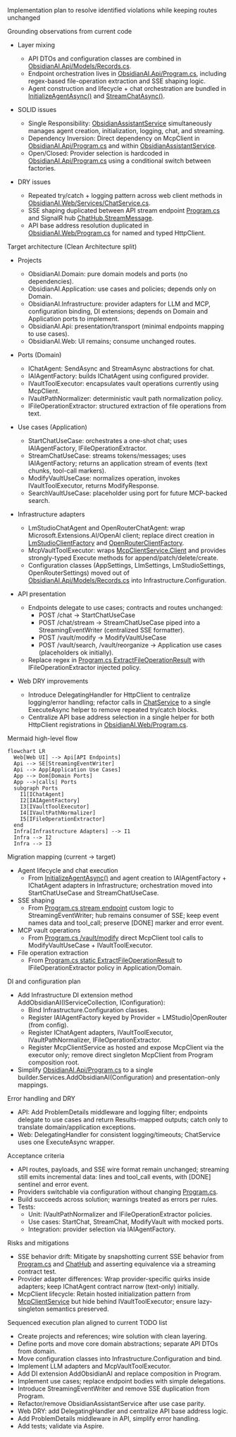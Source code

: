 Implementation plan to resolve identified violations while keeping routes unchanged

Grounding observations from current code
- Layer mixing
  - API DTOs and configuration classes are combined in [ObsidianAI.Api/Models/Records.cs](ObsidianAI.Api/Models/Records.cs).
  - Endpoint orchestration lives in [ObsidianAI.Api/Program.cs](ObsidianAI.Api/Program.cs:101), including regex-based file-operation extraction and SSE shaping logic.
  - Agent construction and lifecycle + chat orchestration are bundled in [InitializeAgentAsync()](ObsidianAI.Api/Services/ObsidianAssistantService.cs:63) and [StreamChatAsync()](ObsidianAI.Api/Services/ObsidianAssistantService.cs:114).

- SOLID issues
  - Single Responsibility: [ObsidianAssistantService](ObsidianAI.Api/Services/ObsidianAssistantService.cs) simultaneously manages agent creation, initialization, logging, chat, and streaming.
  - Dependency Inversion: Direct dependency on McpClient in [ObsidianAI.Api/Program.cs](ObsidianAI.Api/Program.cs:223) and within [ObsidianAssistantService](ObsidianAI.Api/Services/ObsidianAssistantService.cs:21).
  - Open/Closed: Provider selection is hardcoded in [ObsidianAI.Api/Program.cs](ObsidianAI.Api/Program.cs:18) using a conditional switch between factories.

- DRY issues
  - Repeated try/catch + logging pattern across web client methods in [ObsidianAI.Web/Services/ChatService.cs](ObsidianAI.Web/Services/ChatService.cs).
  - SSE shaping duplicated between API stream endpoint [Program.cs](ObsidianAI.Api/Program.cs:154) and SignalR hub [ChatHub.StreamMessage](ObsidianAI.Web/Hubs/ChatHub.cs:24).
  - API base address resolution duplicated in [ObsidianAI.Web/Program.cs](ObsidianAI.Web/Program.cs:16) for named and typed HttpClient.

Target architecture (Clean Architecture split)
- Projects
  - ObsidianAI.Domain: pure domain models and ports (no dependencies).
  - ObsidianAI.Application: use cases and policies; depends only on Domain.
  - ObsidianAI.Infrastructure: provider adapters for LLM and MCP, configuration binding, DI extensions; depends on Domain and Application ports to implement.
  - ObsidianAI.Api: presentation/transport (minimal endpoints mapping to use cases).
  - ObsidianAI.Web: UI remains; consume unchanged routes.

- Ports (Domain)
  - IChatAgent: SendAsync and StreamAsync abstractions for chat.
  - IAIAgentFactory: builds IChatAgent using configured provider.
  - IVaultToolExecutor: encapsulates vault operations currently using McpClient.
  - IVaultPathNormalizer: deterministic vault path normalization policy.
  - IFileOperationExtractor: structured extraction of file operations from text.

- Use cases (Application)
  - StartChatUseCase: orchestrates a one-shot chat; uses IAIAgentFactory, IFileOperationExtractor.
  - StreamChatUseCase: streams tokens/messages; uses IAIAgentFactory; returns an application stream of events (text chunks, tool-call markers).
  - ModifyVaultUseCase: normalizes operation, invokes IVaultToolExecutor, returns ModifyResponse.
  - SearchVaultUseCase: placeholder using port for future MCP-backed search.

- Infrastructure adapters
  - LmStudioChatAgent and OpenRouterChatAgent: wrap Microsoft.Extensions.AI/OpenAI client; replace direct creation in [LmStudioClientFactory](ObsidianAI.Api/Services/LmStudioClientFactory.cs) and [OpenRouterClientFactory](ObsidianAI.Api/Services/OpenRouterClientFactory.cs).
  - McpVaultToolExecutor: wraps [McpClientService.Client](ObsidianAI.Api/Services/McpClientService.cs) and provides strongly-typed Execute methods for append/patch/delete/create.
  - Configuration classes (AppSettings, LlmSettings, LmStudioSettings, OpenRouterSettings) moved out of [ObsidianAI.Api/Models/Records.cs](ObsidianAI.Api/Models/Records.cs) into Infrastructure.Configuration.

- API presentation
  - Endpoints delegate to use cases; contracts and routes unchanged:
    - POST /chat -> StartChatUseCase
    - POST /chat/stream -> StreamChatUseCase piped into a StreamingEventWriter (centralized SSE formatter).
    - POST /vault/modify -> ModifyVaultUseCase
    - POST /vault/search, /vault/reorganize -> Application use cases (placeholders ok initially).
  - Replace regex in [Program.cs ExtractFileOperationResult](ObsidianAI.Api/Program.cs:116) with IFileOperationExtractor injected policy.

- Web DRY improvements
  - Introduce DelegatingHandler for HttpClient to centralize logging/error handling; refactor calls in [ChatService](ObsidianAI.Web/Services/ChatService.cs) to a single ExecuteAsync helper to remove repeated try/catch blocks.
  - Centralize API base address selection in a single helper for both HttpClient registrations in [ObsidianAI.Web/Program.cs](ObsidianAI.Web/Program.cs:16).

Mermaid high-level flow
```mermaid
flowchart LR
  Web[Web UI] --> Api[API Endpoints]
  Api --> SE[StreamingEventWriter]
  Api --> App[Application Use Cases]
  App --> Dom[Domain Ports]
  App -->|calls| Ports
  subgraph Ports
    I1[IChatAgent]
    I2[IAIAgentFactory]
    I3[IVaultToolExecutor]
    I4[IVaultPathNormalizer]
    I5[IFileOperationExtractor]
  end
  Infra[Infrastructure Adapters] --> I1
  Infra --> I2
  Infra --> I3
```

Migration mapping (current -> target)
- Agent lifecycle and chat execution
  - From [InitializeAgentAsync()](ObsidianAI.Api/Services/ObsidianAssistantService.cs:63) and agent creation to IAIAgentFactory + IChatAgent adapters in Infrastructure; orchestration moved into StartChatUseCase and StreamChatUseCase.
- SSE shaping
  - From [Program.cs stream endpoint](ObsidianAI.Api/Program.cs:154) custom logic to StreamingEventWriter; hub remains consumer of SSE; keep event names data and tool_call; preserve [DONE] marker and error event.
- MCP vault operations
  - From [Program.cs /vault/modify](ObsidianAI.Api/Program.cs:223) direct McpClient tool calls to ModifyVaultUseCase + IVaultToolExecutor.
- File operation extraction
  - From [Program.cs static ExtractFileOperationResult](ObsidianAI.Api/Program.cs:116) to IFileOperationExtractor policy in Application/Domain.

DI and configuration plan
- Add Infrastructure DI extension method AddObsidianAI(IServiceCollection, IConfiguration):
  - Bind Infrastructure.Configuration classes.
  - Register IAIAgentFactory keyed by Provider = LMStudio|OpenRouter (from config).
  - Register IChatAgent adapters, IVaultToolExecutor, IVaultPathNormalizer, IFileOperationExtractor.
  - Register McpClientService as hosted and expose McpClient via the executor only; remove direct singleton McpClient from Program composition root.
- Simplify [ObsidianAI.Api/Program.cs](ObsidianAI.Api/Program.cs:18) to a single builder.Services.AddObsidianAI(Configuration) and presentation-only mappings.

Error handling and DRY
- API: Add ProblemDetails middleware and logging filter; endpoints delegate to use cases and return Results-mapped outputs; catch only to translate domain/application exceptions.
- Web: DelegatingHandler for consistent logging/timeouts; ChatService uses one ExecuteAsync wrapper.

Acceptance criteria
- API routes, payloads, and SSE wire format remain unchanged; streaming still emits incremental data: lines and tool_call events, with [DONE] sentinel and error event.
- Providers switchable via configuration without changing [Program.cs](ObsidianAI.Api/Program.cs).
- Build succeeds across solution; warnings treated as errors per rules.
- Tests:
  - Unit: IVaultPathNormalizer and IFileOperationExtractor policies.
  - Use cases: StartChat, StreamChat, ModifyVault with mocked ports.
  - Integration: provider selection via IAIAgentFactory.

Risks and mitigations
- SSE behavior drift: Mitigate by snapshotting current SSE behavior from [Program.cs](ObsidianAI.Api/Program.cs:154) and [ChatHub](ObsidianAI.Web/Hubs/ChatHub.cs:24) and asserting equivalence via a streaming contract test.
- Provider adapter differences: Wrap provider-specific quirks inside adapters; keep IChatAgent contract narrow (text-only) initially.
- McpClient lifecycle: Retain hosted initialization pattern from [McpClientService](ObsidianAI.Api/Services/McpClientService.cs) but hide behind IVaultToolExecutor; ensure lazy-singleton semantics preserved.

Sequenced execution plan aligned to current TODO list
- Create projects and references; wire solution with clean layering.
- Define ports and move core domain abstractions; separate API DTOs from domain.
- Move configuration classes into Infrastructure.Configuration and bind.
- Implement LLM adapters and McpVaultToolExecutor.
- Add DI extension AddObsidianAI and replace composition in Program.
- Implement use cases; replace endpoint bodies with simple delegations.
- Introduce StreamingEventWriter and remove SSE duplication from Program.
- Refactor/remove ObsidianAssistantService after use case parity.
- Web DRY: add DelegatingHandler and centralize API base address logic.
- Add ProblemDetails middleware in API, simplify error handling.
- Add tests; validate via Aspire.
